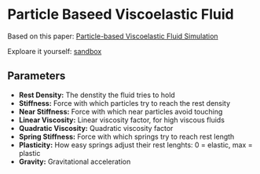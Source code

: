 # Particle Baseed Viscoelastic Fluid

Based on this paper: [Particle-based Viscoelastic Fluid Simulation](https://dl.acm.org/doi/abs/10.1145/1073368.1073400)

Exploare it yourself: [sandbox](https://puutzza.github.io/particle_based_viscoelastic_fluid/)

## Parameters

* **Rest Density:** The denstity the fluid tries to hold
* **Stiffness:** Force with which particles try to reach the rest density
* **Near Stiffness:** Force with which near particles avoid touching
* **Linear Viscosity:** Linear viscosity factor, for high viscous fluids
* **Quadratic Viscosity:** Quadratic viscosity factor
* **Spring Stiffness:** Force with which springs try to reach rest length
* **Plasticity:** How easy springs adjust their rest lenghts: 0 = elastic, max = plastic
* **Gravity:** Gravitational acceleration
